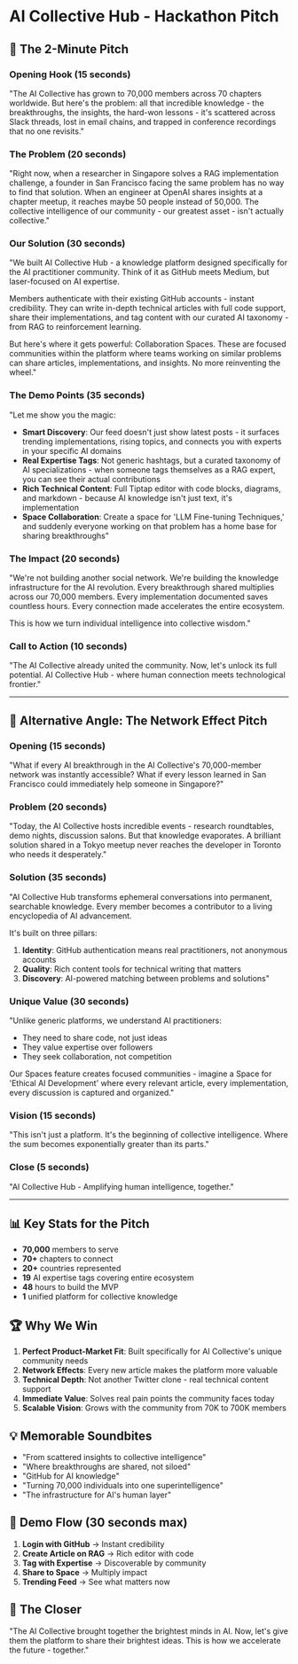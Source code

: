 # AI Collective Hub - Hackathon Pitch

## 🎯 The 2-Minute Pitch

### Opening Hook (15 seconds)
"The AI Collective has grown to 70,000 members across 70 chapters worldwide. But here's the problem: all that incredible knowledge - the breakthroughs, the insights, the hard-won lessons - it's scattered across Slack threads, lost in email chains, and trapped in conference recordings that no one revisits."

### The Problem (20 seconds)
"Right now, when a researcher in Singapore solves a RAG implementation challenge, a founder in San Francisco facing the same problem has no way to find that solution. When an engineer at OpenAI shares insights at a chapter meetup, it reaches maybe 50 people instead of 50,000. The collective intelligence of our community - our greatest asset - isn't actually collective."

### Our Solution (30 seconds)
"We built AI Collective Hub - a knowledge platform designed specifically for the AI practitioner community. Think of it as GitHub meets Medium, but laser-focused on AI expertise.

Members authenticate with their existing GitHub accounts - instant credibility. They can write in-depth technical articles with full code support, share their implementations, and tag content with our curated AI taxonomy - from RAG to reinforcement learning.

But here's where it gets powerful: Collaboration Spaces. These are focused communities within the platform where teams working on similar problems can share articles, implementations, and insights. No more reinventing the wheel."

### The Demo Points (35 seconds)
"Let me show you the magic:
- **Smart Discovery**: Our feed doesn't just show latest posts - it surfaces trending implementations, rising topics, and connects you with experts in your specific AI domains
- **Real Expertise Tags**: Not generic hashtags, but a curated taxonomy of AI specializations - when someone tags themselves as a RAG expert, you can see their actual contributions
- **Rich Technical Content**: Full Tiptap editor with code blocks, diagrams, and markdown - because AI knowledge isn't just text, it's implementation
- **Space Collaboration**: Create a space for 'LLM Fine-tuning Techniques,' and suddenly everyone working on that problem has a home base for sharing breakthroughs"

### The Impact (20 seconds)
"We're not building another social network. We're building the knowledge infrastructure for the AI revolution. Every breakthrough shared multiplies across our 70,000 members. Every implementation documented saves countless hours. Every connection made accelerates the entire ecosystem.

This is how we turn individual intelligence into collective wisdom."

### Call to Action (10 seconds)
"The AI Collective already united the community. Now, let's unlock its full potential. AI Collective Hub - where human connection meets technological frontier."

---

## 🎯 Alternative Angle: The Network Effect Pitch

### Opening (15 seconds)
"What if every AI breakthrough in the AI Collective's 70,000-member network was instantly accessible? What if every lesson learned in San Francisco could immediately help someone in Singapore?"

### Problem (20 seconds)
"Today, the AI Collective hosts incredible events - research roundtables, demo nights, discussion salons. But that knowledge evaporates. A brilliant solution shared in a Tokyo meetup never reaches the developer in Toronto who needs it desperately."

### Solution (35 seconds)
"AI Collective Hub transforms ephemeral conversations into permanent, searchable knowledge. Every member becomes a contributor to a living encyclopedia of AI advancement.

It's built on three pillars:
1. **Identity**: GitHub authentication means real practitioners, not anonymous accounts
2. **Quality**: Rich content tools for technical writing that matters
3. **Discovery**: AI-powered matching between problems and solutions"

### Unique Value (30 seconds)
"Unlike generic platforms, we understand AI practitioners:
- They need to share code, not just ideas
- They value expertise over followers
- They seek collaboration, not competition

Our Spaces feature creates focused communities - imagine a Space for 'Ethical AI Development' where every relevant article, every implementation, every discussion is captured and organized."

### Vision (15 seconds)
"This isn't just a platform. It's the beginning of collective intelligence. Where the sum becomes exponentially greater than its parts."

### Close (5 seconds)
"AI Collective Hub - Amplifying human intelligence, together."

---

## 📊 Key Stats for the Pitch

- **70,000** members to serve
- **70+** chapters to connect
- **20+** countries represented
- **19** AI expertise tags covering entire ecosystem
- **48** hours to build the MVP
- **1** unified platform for collective knowledge

## 🏆 Why We Win

1. **Perfect Product-Market Fit**: Built specifically for AI Collective's unique community needs
2. **Network Effects**: Every new article makes the platform more valuable
3. **Technical Depth**: Not another Twitter clone - real technical content support
4. **Immediate Value**: Solves real pain points the community faces today
5. **Scalable Vision**: Grows with the community from 70K to 700K members

## 💡 Memorable Soundbites

- "From scattered insights to collective intelligence"
- "Where breakthroughs are shared, not siloed"
- "GitHub for AI knowledge"
- "Turning 70,000 individuals into one superintelligence"
- "The infrastructure for AI's human layer"

## 🎨 Demo Flow (30 seconds max)

1. **Login with GitHub** → Instant credibility
2. **Create Article on RAG** → Rich editor with code
3. **Tag with Expertise** → Discoverable by community
4. **Share to Space** → Multiply impact
5. **Trending Feed** → See what matters now

## 🚀 The Closer

"The AI Collective brought together the brightest minds in AI. Now, let's give them the platform to share their brightest ideas. This is how we accelerate the future - together."